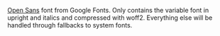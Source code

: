 [Open Sans](https://fonts.google.com/specimen/Open+Sans) font from Google Fonts. Only contains the variable font in upright and italics and compressed with woff2. Everything else will be handled through fallbacks to system fonts.
